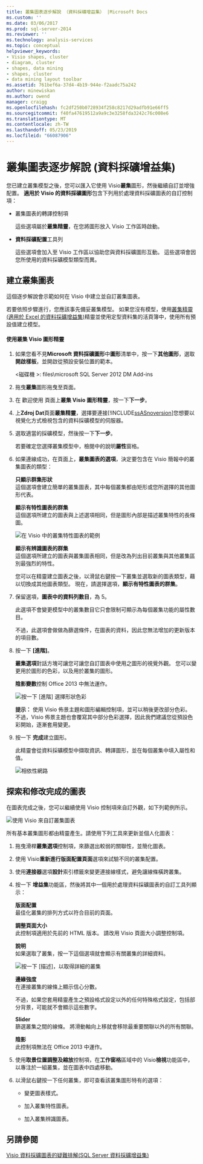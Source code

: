 ```yaml
---
title: 叢集圖表逐步解說 （資料採礦增益集） |Microsoft Docs
ms.custom: ''
ms.date: 03/06/2017
ms.prod: sql-server-2014
ms.reviewer: ''
ms.technology: analysis-services
ms.topic: conceptual
helpviewer_keywords:
- Visio shapes, cluster
- diagram, cluster
- shapes, data mining
- shapes, cluster
- data mining layout toolbar
ms.assetid: 761bef6a-37d4-4b19-944e-f2aadc75a242
author: minewiskan
ms.author: owend
manager: craigg
ms.openlocfilehash: fc2df250b0728934f258c8217d29adfb91e66ff5
ms.sourcegitcommit: f40fa47619512a9a9c3e3258fda3242c76c008e6
ms.translationtype: MT
ms.contentlocale: zh-TW
ms.lasthandoff: 05/23/2019
ms.locfileid: "66087906"
---
```

# <a name="cluster-diagram-walkthrough-data-mining-add-ins"></a>叢集圖表逐步解說 (資料採礦增益集)
  您已建立叢集模型之後，您可以匯入它使用 Visio**叢集**圖形，然後繼續自訂並增強配置。 **適用於 Visio 的資料採礦圖形**包含下列用於處理資料採礦圖表的自訂控制項：  
  
-   叢集圖表的轉譯控制項  
  
     這些選項屬於**叢集精靈**，在您將圖形放入 Visio 工作區時啟動。  
  
-   **資料採礦配置**工具列  
  
     這些選項會加入至 Visio 工作區以協助您與資料採礦圖形互動。 這些選項會因您所使用的資料採礦模型類型而異。  
  
## <a name="build-a-cluster-diagram"></a>建立叢集圖表  
 這個逐步解說會示範如何在 Visio 中建立並自訂叢集圖表。  
  
 若要依照步驟進行，您應該事先備妥叢集模型。 如果您沒有模型，使用[叢集精靈&#40;適用於 Excel 的資料採礦增益集&#41;](cluster-wizard-data-mining-add-ins-for-excel.md)精靈並使用定型資料集的活頁簿中，使用所有預設值建立模型。  
  
#### <a name="use-the-cluster-visio-shape-wizard"></a>使用叢集 Visio 圖形精靈  
  
1.  如果您看不見**Microsoft 資料採礦圖形**中**圖形**清單中，按一下**其他圖形**，選取**開啟樣板**，並開啟從預設安裝位置的範本。  
  
     \<磁碟機 >: files\microsoft SQL Server 2012 DM Add-ins  
  
2.  拖曳**叢集**圖形拖曳至頁面。  
  
3.  在 歡迎使用 頁面上**叢集 Visio 圖形精靈**，按一下**下一步**。  
  
4.  上**Zdroj Dat**頁面**叢集精靈**，選擇要連接[!INCLUDE[ssASnoversion](../includes/ssasnoversion-md.md)]您想要以視覺化方式檢視包含的資料採礦模型的伺服器。  
  
5.  選取適當的採礦模型，然後按一下**下一步**。  
  
     若要確定您選擇叢集模型中，檢閱中的說明**屬性**窗格。  
  
6.  如果連線成功，在頁面上，**叢集圖表的選項**，決定要包含在 Visio 簡報中的叢集圖表的類型：  
  
     **只顯示群集形狀**  
     這個選項會建立簡單的叢集圖表，其中每個叢集都由矩形或您所選擇的其他圖形代表。  
  
     **顯示有特性圖表的群集**  
     這個選項所建立的圖表與上述選項相同，但是圖形內部是描述叢集特性的長條圖。  
  
     ![在 Visio 中的叢集特性圖表的範例](media/dm13-visio-cluster-samplecharshape.gif "在 Visio 中的叢集特性圖表的範例")  
  
     **顯示有辨識圖表的群集**  
     這個選項所建立的圖表與叢集圖表相同，但是改為列出目前叢集與其他叢集區別最強烈的特性。  
  
     您可以在精靈建立圖表之後，以滑鼠右鍵按一下叢集並選取新的圖表類型，藉以切換成其他圖表類型。 現在，請選擇選項，**顯示有特性圖表的群集**。  
  
7.  保留選項，**圖表中的資料列數目**，為 5。  
  
     此選項不會變更模型中的叢集數目它只會限制可顯示為每個叢集功能的屬性數目。  
  
     不過，此選項會做做為篩選條件，在圖表的資料，因此您無法增加的更新版本的項目數。  
  
8.  按一下 **[進階]**。  
  
     **叢集選項**對話方塊可讓您可讓您自訂圖表中使用之圖形的視覺外觀。 您可以變更用於圖形的色彩，以及用於叢集的圖形。  
  
     **陰影變數**控制 Office 2013 中無法運作。  
  
     ![按一下 [進階] 選擇形狀色彩](media/dm13-visio-clusteroptions-advanced.gif "按一下 [進階] 選擇形狀色彩")  
  
     **提示：** 使用 Visio 佈景主題和圖形編輯控制項，並可以稍後更改部分色彩。 不過，Visio 佈景主題也會覆寫其中部分色彩選擇，因此我們建議您從預設色彩開始，逐漸套用變更。  
  
9. 按一下 **完成**建立圖形。  
  
     此精靈會從資料採礦模型中擷取資訊、轉譯圖形，並在每個叢集中填入屬性和值。  
  
     ![相依性網路](media/dm13-visiodepnet-defaultgraph.gif "相依性網路")  
  
## <a name="explore-and-modify-the-finished-diagram"></a>探索和修改完成的圖表  
 在圖表完成之後，您可以繼續使用 Visio 控制項來自訂外觀，如下列範例所示。  
  
 ![使用 Visio 來自訂叢集圖表](media/dm13-visio-clustercomplete1.gif "使用 Visio 來自訂叢集圖表")  
  
 所有基本叢集圖形都由精靈產生。請使用下列工具來更新並個人化圖表：  
  
1.  拖曳滑桿**叢集選項**控制項，來篩選出較弱的關聯性，並簡化圖表。  
  
2.  使用 Visio**重新進行版面配置頁面**選項來試驗不同的叢集配置。  
  
3.  使用**連接器**選項**設計**索引標籤來變更連接線樣式，避免讓線條橫跨叢集。  
  
4.  按一下 **增益集**功能區，然後將其中一個用於處理資料採礦圖表的自訂工具列顯示：  
  
     **版面配置**  
     最佳化叢集的排列方式以符合目前的頁面。  
  
     **調整頁面大小**  
     此控制項適用於先前的 HTML 版本。 請改用 Visio 頁面大小調整控制項。  
  
     **說明**  
     如果選取了叢集，按一下這個選項就會顯示有關叢集的詳細資料。  
  
     ![按一下 [描述]，以取得詳細的叢集](media/dm13-visio-cluster-description-control.gif "按一下 [描述]，以取得有關叢集的詳細資料")  
  
     **邊緣強度**  
     在連接叢集的線條上顯示信心分數。  
  
     不過，如果您套用精靈產生之預設格式設定以外的任何特殊格式設定，包括部分背景，可能就不會顯示這些數字。  
  
     **Slider**  
     篩選叢集之間的線條。 將滑動軸向上移就會移除最重要關聯以外的所有關聯。  
  
     **陰影**  
     此控制項無法在 Office 2013 中運作。  
  
5.  使用**取景位置調整及縮放**控制項，在**工作窗格**區域中的 Visio**檢視**功能區中，以專注於一組叢集，並在圖表中四處移動。  
  
6.  以滑鼠右鍵按一下任何叢集，即可查看該叢集圖形特有的選項：  
  
    -   變更圖表樣式。  
  
    -   加入叢集特性圖表。  
  
    -   加入叢集辨識圖表。  
  
## <a name="see-also"></a>另請參閱  
 [Visio 資料採礦圖表的疑難排解&#40;SQL Server 資料採礦增益集&#41;](troubleshooting-visio-data-mining-diagrams-sql-server-data-mining-add-ins.md)  
  
  
